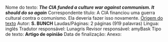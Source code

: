 Nome do texto: _**The CIA funded a culture war against communism. It should do so again**_ Correspondente título: A CIA financiou uma guerra cultural contra o comunismo. Ela deveria fazer isso novamente.
[Origem do texto](https://www.washingtonpost.com/news/act-four/wp/2018/08/22/the-cia-funded-a-culture-war-against-communism-it-should-do-so-again/)
Autor: **S. BUNCH**
Laudas/Páginas: 2 páginas (919 palavras)
Língua: inglês
Tradutor responsável: Lunagris
Revisor responsável: amyBask
Tipo de texto: **Artigo de opinião**
Data de finalização:
Anexo: